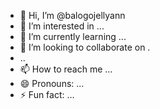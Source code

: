- 👋 Hi, I’m @balogojellyann
- 👀 I’m interested in ...
- 🌱 I’m currently learning ...
- 💞️ I’m looking to collaborate on .
- ..
- 📫 How to reach me ...
- 😄 Pronouns: ...
- ⚡ Fun fact: ...

<!---
balogojellyann/balogojellyann is a ✨ special ✨ repository because its `README.md` (this file) appears on your GitHub profile.
You can click the Preview link to take a look at your changes.
--->
